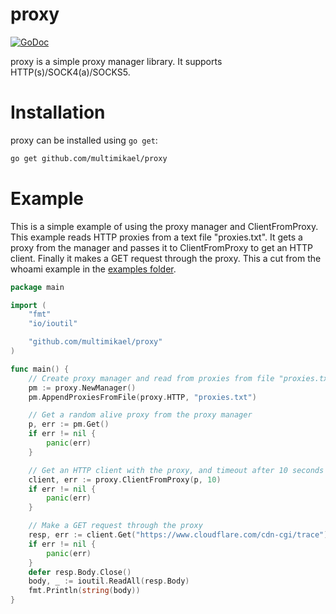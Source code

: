 # proxy
[![GoDoc](https://godoc.org/github.com/multimikael/proxy?status.png)](http://godoc.org/github.com/multimikael/proxy)

proxy is a simple proxy manager library. It supports HTTP(s)/SOCK4(a)/SOCKS5.


# Installation
proxy can be installed using `go get`:
```sh
go get github.com/multimikael/proxy
```

# Example
This is a simple example of using the proxy manager and ClientFromProxy. This example reads HTTP proxies from a text file "proxies.txt". It gets a proxy from the manager and passes it to ClientFromProxy to get an HTTP client. Finally it makes a GET request through the proxy. This a cut from the whoami example in the [examples folder](https://github.com/multimikael/proxy/tree/master/examples/).
```go
package main

import (
	"fmt"
	"io/ioutil"

	"github.com/multimikael/proxy"
)

func main() {
	// Create proxy manager and read from proxies from file "proxies.txt"
	pm := proxy.NewManager()
	pm.AppendProxiesFromFile(proxy.HTTP, "proxies.txt")

	// Get a random alive proxy from the proxy manager
	p, err := pm.Get()
	if err != nil {
		panic(err)
	}

	// Get an HTTP client with the proxy, and timeout after 10 seconds
	client, err := proxy.ClientFromProxy(p, 10)
	if err != nil {
		panic(err)
	}

	// Make a GET request through the proxy
	resp, err := client.Get("https://www.cloudflare.com/cdn-cgi/trace")
	if err != nil {
		panic(err)
	}
	defer resp.Body.Close()
	body, _ := ioutil.ReadAll(resp.Body)
	fmt.Println(string(body))
}
```
